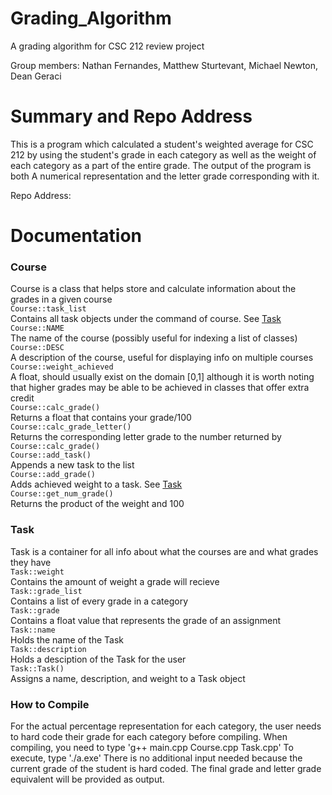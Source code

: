 # Grading_Algorithm
A grading algorithm for CSC 212 review project

Group members:
Nathan Fernandes,
Matthew Sturtevant,
Michael Newton,
Dean Geraci

# Summary and Repo Address

This is a program which calculated a student's weighted average for CSC 212 by using the student's grade in each
category as well as the weight of each category as a part of the entire grade. The output of the program is both
A numerical representation and the letter grade corresponding with it.

Repo Address: 

# Documentation

### Course
Course is a class that helps store and calculate information about the grades in a given course  
`Course::task_list`  
Contains all task objects under the command of course. See [Task](#Task)  
`Course::NAME`  
The name of the course (possibly useful for indexing a list of classes)  
`Course::DESC`  
A description of the course, useful for displaying info on multiple courses  
`Course::weight_achieved`  
A float, should usually exist on the domain [0,1] although it is worth noting that higher grades may be able to be achieved in classes that offer extra credit  
`Course::calc_grade()`  
Returns a float that contains your grade/100  
`Course::calc_grade_letter()`  
Returns the corresponding letter grade to the number returned by `Course::calc_grade()`  
`Course::add_task()`  
Appends a new task to the list  
`Course::add_grade()`  
Adds achieved weight to a task. See [Task](#Task)  
`Course::get_num_grade()`  
Returns the product of the weight and 100

### Task
Task is a container for all info about what the courses are and what grades they have  
`Task::weight`  
Contains the amount of weight a grade will recieve  
`Task::grade_list`  
Contains a list of every grade in a category  
`Task::grade`  
Contains a float value that represents the grade of an assignment  
`Task::name`  
Holds the name of the Task  
`Task::description`  
Holds a desciption of the Task for the user  
`Task::Task()`  
Assigns a name, description, and weight to a Task object

### How to Compile
For the actual percentage representation for each category, the user needs to hard code their grade for each category before compiling.
When compiling, you need to type 'g++ main.cpp Course.cpp Task.cpp'
To execute, type './a.exe'
There is no additional input needed because the current grade of the student is hard coded.
The final grade and letter grade equivalent will be provided as output.
